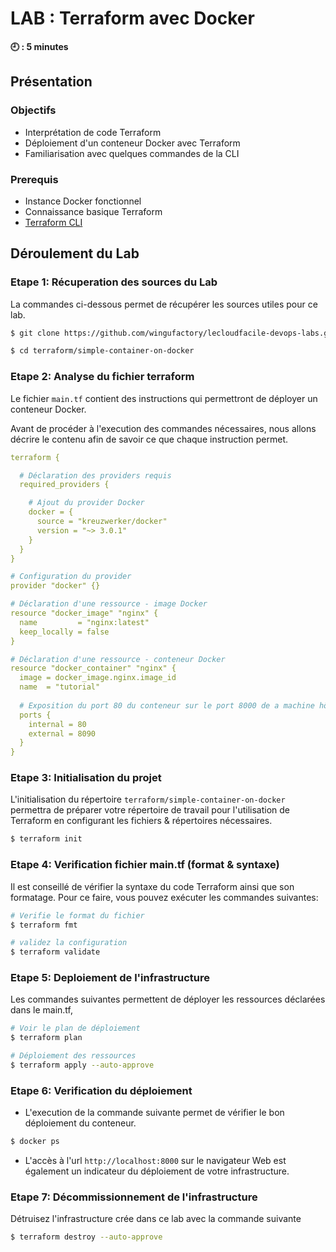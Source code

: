 # LAB : Terraform avec Docker

**🕘 : 5 minutes**

## Présentation

### Objectifs

- Interprétation de code Terraform
- Déploiement d'un conteneur Docker avec Terraform
- Familiarisation avec quelques commandes de la CLI

### Prerequis

- Instance Docker fonctionnel
- Connaissance basique Terraform
- [Terraform CLI](https://developer.hashicorp.com/terraform/install)


## Déroulement du Lab

### Etape 1: Récuperation des sources du Lab

La commandes ci-dessous permet de récupérer les sources utiles pour ce lab.

```bash
$ git clone https://github.com/wingufactory/lecloudfacile-devops-labs.git

$ cd terraform/simple-container-on-docker
```
###  Etape 2: Analyse du fichier terraform

Le fichier `main.tf` contient des instructions qui permettront de déployer un conteneur Docker.

Avant de procéder à l'execution des commandes nécessaires, nous allons décrire le contenu afin de savoir ce que chaque instruction permet.


```yaml
terraform {

  # Déclaration des providers requis
  required_providers {

    # Ajout du provider Docker
    docker = {
      source = "kreuzwerker/docker"
      version = "~> 3.0.1"
    }
  }
}

# Configuration du provider
provider "docker" {}

# Déclaration d'une ressource - image Docker
resource "docker_image" "nginx" {
  name         = "nginx:latest"
  keep_locally = false
}

# Déclaration d'une ressource - conteneur Docker
resource "docker_container" "nginx" {
  image = docker_image.nginx.image_id
  name  = "tutorial"
  
  # Exposition du port 80 du conteneur sur le port 8000 de a machine hôte
  ports {
    internal = 80
    external = 8090
  }
}

```

### Etape 3: Initialisation du projet

L'initialisation du répertoire `terraform/simple-container-on-docker`  permettra de préparer votre répertoire de travail pour l'utilisation de Terraform en configurant les fichiers & répertoires nécessaires.

```sh
$ terraform init
```

### Etape 4: Verification fichier main.tf (format & syntaxe)

Il est conseillé de vérifier la syntaxe du code Terraform ainsi que son formatage. Pour ce faire, vous pouvez exécuter les commandes suivantes:

```sh
# Verifie le format du fichier
$ terraform fmt

# validez la configuration
$ terraform validate
```

### Etape 5: Deploiement de l'infrastructure
Les commandes suivantes permettent de déployer les ressources déclarées dans le main.tf,

```sh
# Voir le plan de déploiement
$ terraform plan

# Déploiement des ressources 
$ terraform apply --auto-approve
```

### Etape 6: Verification du déploiement

- L'execution de la commande suivante permet de vérifier le bon déploiement du conteneur.

``` bash
$ docker ps
```

- L'accès à l'url `http://localhost:8000` sur le navigateur Web est également un indicateur du déploiement de votre infrastructure.


### Etape 7: Décommissionnement de l'infrastructure

Détruisez l'infrastructure crée dans ce lab avec la commande suivante

```sh
$ terraform destroy --auto-approve
```